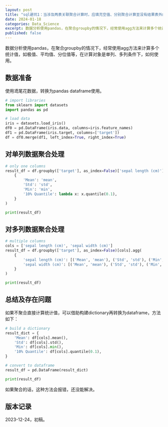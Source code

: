 ```yaml
---
layout: post
title: "sql避坑1：当涉及两表关联聚合计算时，应填充空值、分别聚合计算至没有结果表外的维度后，再进行关联和结果计算"
date: 2024-01-18
categories: Data_Science
excerpt: 数据分析使用pandas，在聚合groupby的情况下，经常使用agg方法来计算多个统计值，如极值、平均值、分位值等，在计算对象是单列、多列条件下，如何使用。
published: false
---
```


数据分析使用pandas，在聚合groupby的情况下，经常使用agg方法来计算多个统计值，如极值、平均值、分位值等，在计算对象是单列、多列条件下，如何使用。  

## 数据准备
使用鸢尾花数据，转换为pandas dataframe使用。

``` python
# import libraries
from sklearn import datasets
import pandas as pd

# load data
iris = datasets.load_iris()
df0 = pd.DataFrame(iris.data, columns=iris.feature_names)
df1 = pd.DataFrame(iris.target, columns=['target'])
df = df0.merge(df1, left_index=True, right_index=True)
```

## 对单列数据聚合处理
```python
# only one columns
result_df = df.groupby(['target'], as_index=False)['sepal length (cm)'].agg(
    {
        'Mean': 'mean',
        'Std': 'std',
        'Min': 'min',
        '10% Quantile': lambda x: x.quantile(0.1),
    }
)

print(result_df)
```

## 对多列数据聚合处理
```python
# multiple columns
cols = ['sepal length (cm)', 'sepal width (cm)']
result_df = df.groupby(['target'], as_index=False)[cols].agg(
    {
        'sepal length (cm)': [('Mean', 'mean'), ('Std', 'std'), ('Min', 'min'), ('10% Quantile', lambda x: x.quantile(0.1))],
        'sepal width (cm)': [('Mean', 'mean'), ('Std', 'std'), ('Min', 'min'), ('10% Quantile', lambda x: x.quantile(0.1))],
    }
)

print(result_df)
```

## 总结及存在问题
如果不聚合直接计算统计值，可以借助构建dictionary再转换为dataframe，方法如下：    
```python
# build a dictionary
result_dict = {
    'Mean': df[cols].mean(),
    'Std': df[cols].std(),
    'Min': df[cols].min(),
    '10% Quantile': df[cols].quantile(0.1),
}

# convert to dataframe
result_df = pd.DataFrame(result_dict)

print(result_df)
```

如果聚合的话，这种方法会报错，还没能解决。  

## 版本记录
2023-12-24，初稿。  
